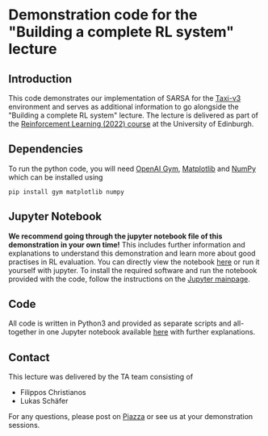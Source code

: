 # Demonstration code for the "Building a complete RL system" lecture

## Introduction
This code demonstrates our implementation of SARSA for the [Taxi-v3](https://gym.openai.com/envs/Taxi-v3/) environment and serves as additional information to go alongside the "Building a complete RL system" lecture.
The lecture is delivered as part of the [Reinforcement Learning (2022) course](http://www.drps.ed.ac.uk/21-22/dpt/cxinfr11010.htm) at the University of Edinburgh.

## Dependencies
To run the python code, you will need [OpenAI Gym](https://gym.openai.com), [Matplotlib](https://matplotlib.org/) and [NumPy](https://numpy.org/) which can be installed using

    pip install gym matplotlib numpy

## Jupyter Notebook
**We recommend going through the jupyter notebook file of this demonstration in your own time!** This includes further information and explanations to understand this demonstration and learn more about good practises in RL evaluation.
You can directly view the notebook [here](https://github.com/uoe-agents/Building-a-Complete-RL-System_Demonstration/blob/master/rl_demo.ipynb) or run it yourself with jupyter. To install the required software and run the notebook provided with the code, follow the instructions on the [Jupyter mainpage](https://jupyter.org/).

## Code
All code is written in Python3 and provided as separate scripts and all-together in one Jupyter notebook available [here](https://github.com/uoe-agents/Building-a-Complete-RL-System_Demonstration/blob/master/rl_demo.ipynb) with further explanations.

## Contact
This lecture was delivered by the TA team consisting of

- Filippos Christianos
- Lukas Schäfer

For any questions, please post on [Piazza](https://piazza.com/class/ktli2bzl5nsus) or see us at your demonstration sessions.
